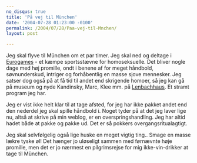 ```yaml
---
no_disqus: true
title: 'På vej til München'
date: '2004-07-28 01:23:00 -0100'
permalink: /2004/07/28/Paa-vej-til-Mnchen/
layout: post

---
```

Jeg skal flyve til München om et par timer. Jeg skal ned og deltage i [Eurogames](http://2004.eurogames.info/) - et kæmpe sportsstævne for homoseksuelle. Det bliver nogle dage med høj promille, ondt i benene af for meget håndbold, søvnunderskud, intriger og forhåbentlig en masse sjove mennesker. Jeg satser dog også på at få tid til andet end skrigende homoer, så jeg kan gå på museum og nyde Kandinsky, Marc, Klee mm. på [Lenbachhaus](http://www.muenchen.de/vip8/prod1/mde/resources/mtour/englisch/stadtinformationen/museen/lenbachhaus_e_m.jsp). Et stramt program jeg har.

Jeg er vist ikke helt klar til at tage afsted, for jeg har ikke pakket andet end den nederdel jeg skal spille håndbold i. Noget tyder på at det jeg laver lige nu, altså at skrive på min weblog, er en overspringshandling. Jeg har altid hadet både at pakke og pakke ud. Det er så pokkers overgangsritualagtigt.

Jeg skal selvfølgelig også lige huske en meget vigtig ting.. Smage en masse lækre tyske øl! Det hænger jo uløseligt sammen med førnævnte høje promille, men det er jo nærmest en pilgrimsrejse for mig ikke-vin-drikker at tage til München.
